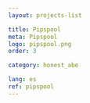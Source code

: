 ```yaml
---
layout: projects-list

title: Pipspool
meta: Pipspool
logo: pipspool.png
order: 3

category: honest_abe

lang: es
ref: pipspool
---
```


